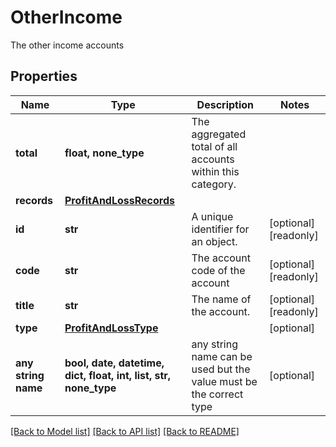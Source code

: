 # OtherIncome

The other income accounts

## Properties
Name | Type | Description | Notes
------------ | ------------- | ------------- | -------------
**total** | **float, none_type** | The aggregated total of all accounts within this category. | 
**records** | [**ProfitAndLossRecords**](ProfitAndLossRecords.md) |  | 
**id** | **str** | A unique identifier for an object. | [optional] [readonly] 
**code** | **str** | The account code of the account | [optional] [readonly] 
**title** | **str** | The name of the account. | [optional] [readonly] 
**type** | [**ProfitAndLossType**](ProfitAndLossType.md) |  | [optional] 
**any string name** | **bool, date, datetime, dict, float, int, list, str, none_type** | any string name can be used but the value must be the correct type | [optional]

[[Back to Model list]](../../README.md#documentation-for-models) [[Back to API list]](../../README.md#documentation-for-api-endpoints) [[Back to README]](../../README.md)


